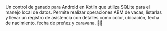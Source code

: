 Un control de ganado para Android en Kotlin que utiliza SQLite para el manejo local de datos. 
Permite realizar operaciones ABM de vacas, listarlas y llevar un registro de asistencia con 
detalles como color, ubicación, fecha de nacimiento, fecha de preñez y caravana. 🐄✨
